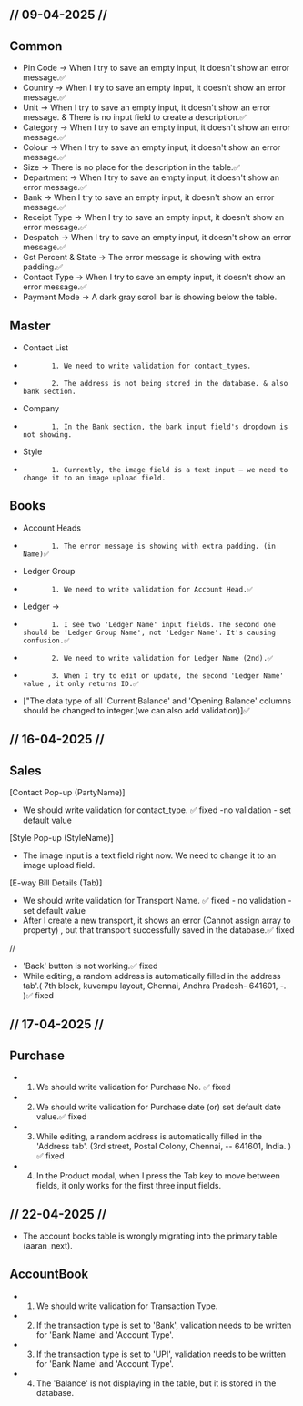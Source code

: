 ## // 09-04-2025 //
## Common
- Pin Code -> When I try to save an empty input, it doesn't show an error message.✅
- Country -> When I try to save an empty input, it doesn't show an error message.✅
- Unit -> When I try to save an empty input, it doesn't show an error message.  &  There is no input field to create a description.✅
- Category -> When I try to save an empty input, it doesn't show an error message.✅
- Colour -> When I try to save an empty input, it doesn't show an error message.✅
- Size -> There is no place for the description in the table.✅
- Department -> When I try to save an empty input, it doesn't show an error message.✅
- Bank -> When I try to save an empty input, it doesn't show an error message.✅
- Receipt Type -> When I try to save an empty input, it doesn't show an error message.✅
- Despatch -> When I try to save an empty input, it doesn't show an error message.✅                                                                                                            
- Gst Percent & State -> The error message is showing with extra padding.✅
- Contact Type -> When I try to save an empty input, it doesn't show an error message.✅
- Payment Mode -> A dark gray scroll bar is showing below the table.


## Master
-  Contact List 
-            1. We need to write validation for contact_types.
-            2. The address is not being stored in the database. & also bank section.
-    Company 
-            1. In the Bank section, the bank input field's dropdown is not showing.
-    Style  
-            1. Currently, the image field is a text input — we need to change it to an image upload field.


## Books 
-    Account Heads
-            1. The error message is showing with extra padding. (in Name)✅
-    Ledger Group 
-            1. We need to write validation for Account Head.✅
-    Ledger -> 
-            1. I see two 'Ledger Name' input fields. The second one should be 'Ledger Group Name', not 'Ledger Name'. It's causing confusion.✅
-            2. We need to write validation for Ledger Name (2nd).✅
-            3. When I try to edit or update, the second 'Ledger Name' value , it only returns ID.✅
- ["The data type of all 'Current Balance' and 'Opening Balance' columns should be changed to integer.(we can also add validation)]✅


## // 16-04-2025 //

## Sales
[Contact Pop-up (PartyName)]
- We should write validation for contact_type.  ✅ fixed -no validation - set default value

[Style Pop-up (StyleName)]
- The image input is a text field right now. We need to change it to an image upload field. 

[E-way Bill Details (Tab)]
- We should write validation for Transport Name. ✅ fixed - no validation - set default value
- After I create a new transport, it shows an error (Cannot assign array to property) , but that transport successfully saved in the database.✅ fixed

//
- 'Back' button is not working.✅ fixed
- While editing, a random address is automatically filled in the address tab'.( 7th block, kuvempu layout, Chennai, Andhra Pradesh- 641601, -. )✅ fixed



## // 17-04-2025 //

## Purchase
- 1. We should write validation for Purchase No. ✅ fixed
- 2. We should write validation for Purchase date (or) set default date value.✅ fixed
- 3. While editing, a random address is automatically filled in the 'Address tab'. (3rd street, Postal Colony, Chennai, -- 641601, India. ) ✅ fixed
- 4. In the Product modal, when I press the Tab key to move between fields, it only works for the first three input fields. 



## // 22-04-2025 //

- The account books table is wrongly migrating into the primary table (aaran_next).

## AccountBook
- 1. We should write validation for Transaction Type.
- 2. If the transaction type is set to 'Bank', validation needs to be written for 'Bank Name' and 'Account Type'.
- 3. If the transaction type is set to 'UPI', validation needs to be written for 'Bank Name' and 'Account Type'.
- 4. The 'Balance' is not displaying in the table, but it is stored in the database.
